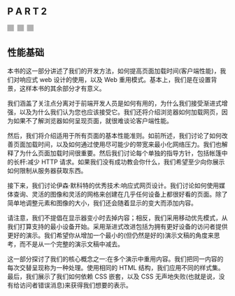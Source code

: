 ## P A R T 2

![images](img/3square.jpg)

## 性能基础

本书的这一部分讲述了我们的开发方法，如何提高页面加载时间(客户端性能)，我们对响应式 web 设计的使用，以及 Web 重用模式。基本上，我们是在设置背景，这样本书的其余部分才有意义。

我们涵盖了关注点分离对于前端开发人员是如何有用的，为什么我们接受渐进式增强，以及为什么我们认为您也应该接受它。我们还将介绍浏览器如何加载网页，因为如果不了解浏览器如何呈现页面，就很难谈论客户端性能。

然后，我们将介绍适用于所有页面的基本性能准则。如前所述，我们讨论了如何改善页面加载时间，以及如何通过使用尽可能少的带宽来最小化网络压力。我们也解释了为什么页面加载时间很重要。然后我们讨论每个单独的指导方针，包括帐篷中的长杆:减少 HTTP 请求。如果我们没有成功教会你什么，我们希望至少向你展示如何限制从服务器获取东西。

接下来，我们讨论伊森·默科特的优秀技术:响应式网页设计。我们讨论如何使用媒体查询、灵活的图像和灵活的网格来创建在几乎任何设备上都很好看的页面。除了简单地调整元素和图像的大小，我们还会随着显示的变大而添加内容。

请注意，我们不提倡在显示器变小时去掉内容；相反，我们采用移动优先模式，从我们打算支持的最小设备开始。采用渐进式改进包括为拥有更好设备的访问者提供更好的演示。我们希望你从增加一个最小的(但仍然是好的)演示文稿的角度来思考，而不是从一个完整的演示文稿中减去。

这一部分探讨了我们的核心概念之一:在多个演示中重用内容。我们把同一内容的每次交替呈现称为一种处理。使用相同的 HTML 结构，我们应用不同的样式集。最后，我们展示了我们如何依赖 CSS 嵌套，以及 CSS 无声地失败(也就是说，没有给访问者错误消息)来获得我们想要的表示。